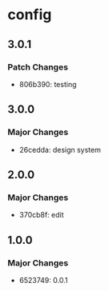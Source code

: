 # config

## 3.0.1

### Patch Changes

- 806b390: testing

## 3.0.0

### Major Changes

- 26cedda: design system

## 2.0.0

### Major Changes

- 370cb8f: edit

## 1.0.0

### Major Changes

- 6523749: 0.0.1
